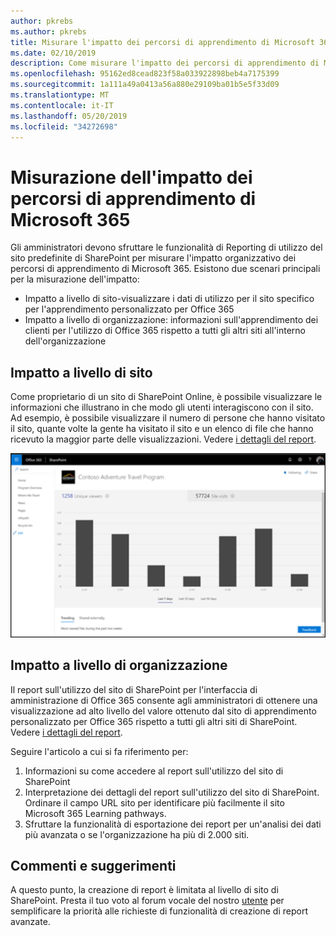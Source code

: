 ```yaml
---
author: pkrebs
ms.author: pkrebs
title: Misurare l'impatto dei percorsi di apprendimento di Microsoft 365
ms.date: 02/10/2019
description: Come misurare l'impatto dei percorsi di apprendimento di Microsoft 365
ms.openlocfilehash: 95162ed8cead823f58a033922898beb4a7175399
ms.sourcegitcommit: 1a111a49a0413a56a880e29109ba01b5e5f33d09
ms.translationtype: MT
ms.contentlocale: it-IT
ms.lasthandoff: 05/20/2019
ms.locfileid: "34272698"
---
```

# <a name="measuring-impact-of-microsoft-365-learning-pathways"></a>Misurazione dell'impatto dei percorsi di apprendimento di Microsoft 365

Gli amministratori devono sfruttare le funzionalità di Reporting di utilizzo del sito predefinite di SharePoint per misurare l'impatto organizzativo dei percorsi di apprendimento di Microsoft 365. Esistono due scenari principali per la misurazione dell'impatto: 
- Impatto a livello di sito-visualizzare i dati di utilizzo per il sito specifico per l'apprendimento personalizzato per Office 365 
- Impatto a livello di organizzazione: informazioni sull'apprendimento dei clienti per l'utilizzo di Office 365 rispetto a tutti gli altri siti all'interno dell'organizzazione

## <a name="site-level-impact"></a>Impatto a livello di sito

Come proprietario di un sito di SharePoint Online, è possibile visualizzare le informazioni che illustrano in che modo gli utenti interagiscono con il sito. Ad esempio, è possibile visualizzare il numero di persone che hanno visitato il sito, quante volte la gente ha visitato il sito e un elenco di file che hanno ricevuto la maggior parte delle visualizzazioni. Vedere [i dettagli del report](https://support.office.com/article/view-usage-data-for-your-sharepoint-site-2fa8ddc2-c4b3-4268-8d26-a772dc55779e). 

![CG-measureimpactreport. png](media/cg-measureimpactreport.png)

## <a name="organization-level-impact"></a>Impatto a livello di organizzazione
Il report sull'utilizzo del sito di SharePoint per l'interfaccia di amministrazione di Office 365 consente agli amministratori di ottenere una visualizzazione ad alto livello del valore ottenuto dal sito di apprendimento personalizzato per Office 365 rispetto a tutti gli altri siti di SharePoint. Vedere [i dettagli del report](https://docs.microsoft.com/office365/admin/activity-reports/sharepoint-site-usage?view=o365-worldwide).
 
Seguire l'articolo a cui si fa riferimento per: 
1. Informazioni su come accedere al report sull'utilizzo del sito di SharePoint 
2. Interpretazione dei dettagli del report sull'utilizzo del sito di SharePoint. Ordinare il campo URL sito per identificare più facilmente il sito Microsoft 365 Learning pathways. 
3. Sfruttare la funzionalità di esportazione dei report per un'analisi dei dati più avanzata o se l'organizzazione ha più di 2.000 siti. 

## <a name="feedback"></a>Commenti e suggerimenti

A questo punto, la creazione di report è limitata al livello di sito di SharePoint. Presta il tuo voto al forum vocale del nostro [utente](https://microsoftteams.uservoice.com/forums/913429-learning-solutions) per semplificare la priorità alle richieste di funzionalità di creazione di report avanzate.   


